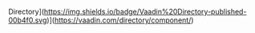 Directory](https://img.shields.io/badge/Vaadin%20Directory-published-00b4f0.svg)](https://vaadin.com/directory/component/<owner><element>)
